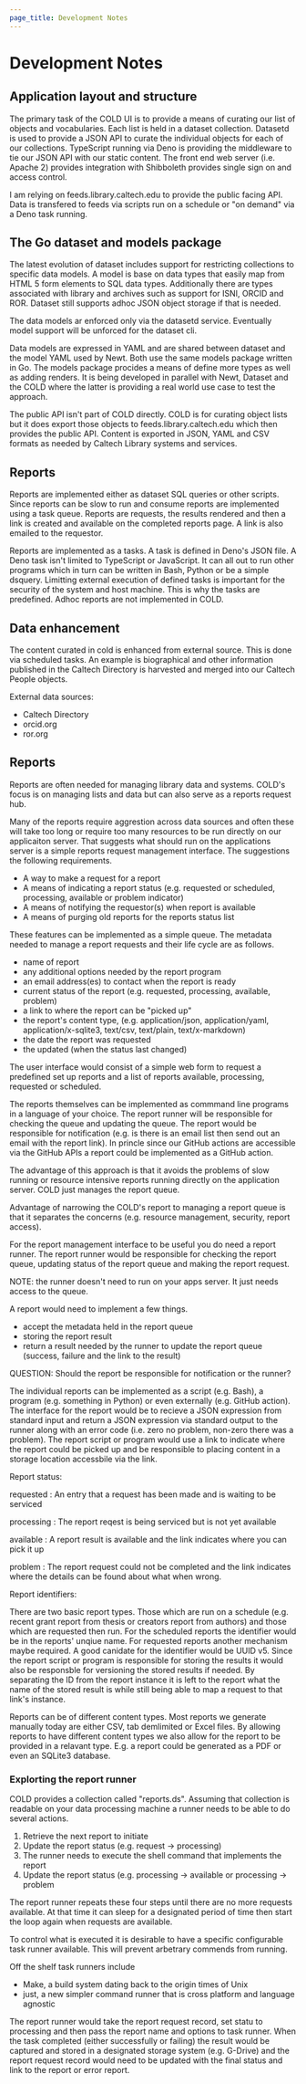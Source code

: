 ```yaml
---
page_title: Development Notes
---
```


Development Notes
=================

Application layout and structure
--------------------------------

The primary task of the COLD UI is to provide a means of curating our list of objects and vocabularies. Each list is held in a dataset collection. Datasetd is used to provide a JSON API to curate the individual objects for each of our collections. TypeScript running via Deno is providing the middleware to tie our JSON API with our static content. The front end web server (i.e. Apache 2) provides integration with Shibboleth provides single sign on and access control.

I am relying on feeds.library.caltech.edu to provide the public facing API.  Data is transfered to feeds via scripts run on a schedule or "on demand" via a Deno task running.

The Go dataset and models package
---------------------------------

The latest evolution of dataset includes support for restricting collections to specific data models. A model is base on data types that easily map from HTML 5 form elements to SQL data types.  Additionally there are types associated with library and archives such as support for ISNI, ORCID and ROR. Dataset still supports adhoc JSON object storage if that is needed.

The data models ar enforced only via the datasetd service.  Eventually model support will be unforced for the dataset cli.

Data models are expressed in YAML and are shared between dataset and the model YAML used by Newt. Both use the same models package written in Go. The models package procides a means of define more types as well as adding renders. It is being developed in parallel with Newt, Dataset and the COLD where the latter is providing a real world use case to test the approach.

The public API isn't part of COLD directly. COLD is for curating object lists but it does export those objects to feeds.library.caltech.edu which then provides the public API.  Content is exported in JSON, YAML and CSV formats as needed by Caltech Library systems and services.

Reports
-------

Reports are implemented either as dataset SQL queries or other scripts. Since reports can be slow to run and consume reports are implemented using a task queue. Reports are requests, the results rendered and then a link is created and available on the completed reports page. A link is also emailed to the requestor.

Reports are implemented as a tasks. A task is defined in Deno's JSON file. A Deno task isn't limited to TypeScript or JavaScript. It can all out to run other programs which in turn can be written in Bash, Python or be a simple dsquery. Limitting external execution of defined tasks is important for the security of the system and host machine.  This is why the tasks are predefined. Adhoc reports are not implemented in COLD.

Data enhancement
----------------

The content curated in cold is enhanced from external source. This is done via scheduled tasks. An example is biographical and other information published in the Caltech Directory is harvested and merged into our Caltech People objects.

External data sources:

- Caltech Directory
- orcid.org
- ror.org

Reports
-------

Reports are often needed for managing library data and systems. COLD's focus is on managing lists and data but can also serve as a reports request hub.

Many of the reports require aggrestion across data sources and often these will take too long or require too many resources to be run directly on our applicaiton server. That
suggests what should run on the applications server is a simple reports request management interface. The suggestions the following requirements.

- A way to make a request for a report
- A means of indicating a report status (e.g. requested or scheduled, processing, available or problem indicator)
- A means of notifying the requestor(s) when report is available
- A means of purging old reports for the reports status list

These features can be implemented as a simple queue. The metadata needed to manage
a report requests and their life cycle are as follows.

- name of report
- any additional options needed by the report program
- an email address(es) to contact when the report is ready
- current status of the report (e.g. requested, processing, available, problem)
- a link to where the report can be "picked up"
- the report's content type, (e.g. application/json, application/yaml, application/x-sqlite3, text/csv, text/plain, text/x-markdown)
- the date the report was requested
- the updated (when the status last changed)

The user interface would consist of a simple web form to request a predefined set up reports and a list of reports available, processing, requested or scheduled.

The reports themselves can be implemented as commmand line programs in a language of your choice. The report runner will be responsible for checking the queue and updating the queue. The report would be responsible for notification (e.g. is there is an email list then send out an email with the report link). In princle since our GitHub actions are accessible via the GitHub APIs a report could be implemented as a GitHub action.

The advantage of this approach is that it avoids the problems of slow running or resource intensive reports running directly on the application server. COLD just manages the report queue.

Advantage of narrowing the COLD's report to managing a report queue is that it separates the concerns (e.g. resource management, security, report access).

For the report management interface to be useful you do need a report runner. The report runner would be responsible for checking the report queue, updating status of the report queue and making the report request.

NOTE: the runner doesn't need to run on your apps server. It just needs access to the queue.

A report would need to implement a few things.

- accept the metadata held in the report queue
- storing the report result
- return a result needed by the runner to update the report queue (success, failure and the link to the result)

QUESTION: Should the report be responsible for notification or the runner?

The individual reports can be implemented as a script (e.g. Bash), a program (e.g. something in Python) or even externally (e.g. GitHub action).  The interface for the report would be to recieve
a JSON expression from standard input and return a JSON expression via standard output to the runner along with an error code (i.e. zero no problem, non-zero there was a problem). The report script or program
would use a link to indicate where the report could be picked up and be responsible to placing content in a storage location accessbile via the link.

Report status:

requested
: An entry that a request has been made and is waiting to be serviced

processing
: The report reqest is being serviced but is not yet available

available
: A report result is available and the link indicates where you can pick it up

problem
: The report request could not be completed and the link indicates where the details can be found about what when wrong.

Report identifiers:

There are two basic report types. Those which are run on a schedule (e.g. recent grant report from thesis or creators report from authors) and those which are requested then run. For the scheduled reports the identifier would be in the reports' unqiue name.  For requested reports another mechanism maybe required.  A good canidate for the identifier would be UUID v5. Since the report script or program is responsible for storing the results it would also be responsble for versioning the stored results if needed. By separating the ID from the report instance it is left to the report what the name of the stored result is while still being able to map a request to that link's instance.

Reports can be of different content types. Most reports we generate manually today are either CSV, tab demlimited or Excel files.  By allowing reports to have different content types we also allow for the report to be provided in a relavant type. E.g. a report could be generated as a PDF or even an SQLite3 database.

### Explorting the report runner

COLD provides a collection called "reports.ds".  Assuming that collection is readable on your data processing machine a runner needs to be able to do several actions.

1. Retrieve the next report to initiate
2. Update the report status (e.g. request -> processing)
3. The runner needs to execute the shell command that implements the report
4. Update the report status (e.g. processing -> available or processing -> problem

The report runner repeats these four steps until there are no more requests available. At that time it can sleep for a designated period of time then start the loop again when requests are available.

To control what is executed it is desirable to have a specific configurable task runner available. This will prevent arbetrary commends from running.

Off the shelf task runners include 

- Make, a build system dating back to the origin times of Unix
- just, a new simpler command runner that is cross platform and language agnostic

The report runner would take the report request record, set statu to processing and then pass the report name and options to task runner.  When the task completed (either successfully or failing) the result would be captured and stored in a designated storage system (e.g. G-Drive) and the report request record would need to be updated with the final status and link to the report or error report.

